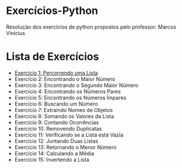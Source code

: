 # Exercícios-Python
Resolução dos exercícios de python propostos pelo professor: Marcos Vinícius

# Lista de Exercícios

- [Exercício 1: Percorrendo uma Lista](Percorrendo_uma_Lista.py)
- Exercício 2: Encontrando o Maior Número
- Exercício 3: Encontrando o Segundo Maior Número
- Exercício 4: Encontrando os Números Pares
- Exercício 5: Encontrando os Números Ímpares
- Exercício 6: Buscando um Número
- Exercício 7: Extraindo Nomes de Objetos
- Exercício 8: Somando os Valores da Lista
- Exercício 9: Contando Ocorrências
- Exercício 10: Removendo Duplicatas
- Exercício 11: Verificando se a Lista está Vazia
- Exercício 12: Juntando Duas Listas
- Exercício 13: Retornando o Menor Número
- Exercício 14: Calculando a Média
- Exercício 15: Invertendo a Lista
